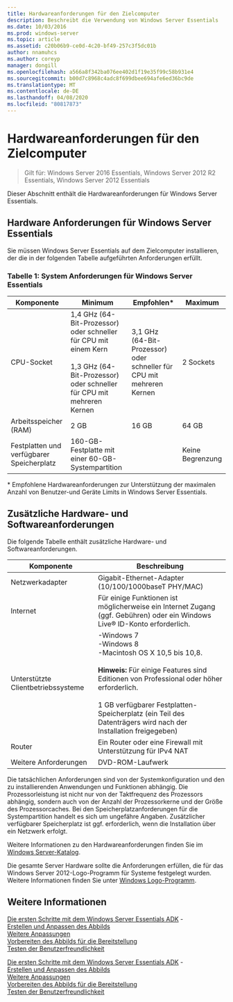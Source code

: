 ```yaml
---
title: Hardwareanforderungen für den Zielcomputer
description: Beschreibt die Verwendung von Windows Server Essentials
ms.date: 10/03/2016
ms.prod: windows-server
ms.topic: article
ms.assetid: c20b06b9-ce0d-4c20-bf49-257c3f5dc01b
author: nnamuhcs
ms.author: coreyp
manager: dongill
ms.openlocfilehash: a566a8f342ba076ee402d1f19e35f99c58b931e4
ms.sourcegitcommit: b00d7c8968c4adc8f699dbee694afe6ed36bc9de
ms.translationtype: MT
ms.contentlocale: de-DE
ms.lasthandoff: 04/08/2020
ms.locfileid: "80817873"
---
```

# <a name="hardware-requirements-for-the-target-computer"></a>Hardwareanforderungen für den Zielcomputer

>Gilt für: Windows Server 2016 Essentials, Windows Server 2012 R2 Essentials, Windows Server 2012 Essentials

Dieser Abschnitt enthält die Hardwareanforderungen für Windows Server Essentials.  
  
## <a name="hardware-requirements-for-windows-server-essentials"></a>Hardware Anforderungen für Windows Server Essentials  
 Sie müssen Windows Server Essentials auf dem Zielcomputer installieren, der die in der folgenden Tabelle aufgeführten Anforderungen erfüllt.  
  
### <a name="table-1--system-requirements-for-windows-server-essentials"></a>Tabelle 1: System Anforderungen für Windows Server Essentials  
  
|Komponente|Minimum|Empfohlen*|Maximum|  
|---------------|-------------|-------------------|-------------|  
|CPU-Socket|1,4 GHz (64-Bit-Prozessor) oder schneller für CPU mit einem Kern<br /><br /> 1,3 GHz (64-Bit-Prozessor) oder schneller für CPU mit mehreren Kernen|3,1 GHz (64-Bit-Prozessor) oder schneller für CPU mit mehreren Kernen|2 Sockets|  
|Arbeitsspeicher (RAM)|2 GB|16 GB|64 GB|  
|Festplatten und verfügbarer Speicherplatz|160-GB-Festplatte mit einer 60-GB-Systempartition||Keine Begrenzung|  
  
 \* Empfohlene Hardwareanforderungen zur Unterstützung der maximalen Anzahl von Benutzer-und Geräte Limits in Windows Server Essentials.  
  
## <a name="additional-hardware-and-software-requirements"></a>Zusätzliche Hardware- und Softwareanforderungen  
 Die folgende Tabelle enthält zusätzliche Hardware- und Softwareanforderungen.  
  
|Komponente|Beschreibung|  
|---------------|-----------------|  
|Netzwerkadapter|Gigabit-Ethernet-Adapter (10/100/1000baseT PHY/MAC)|  
|Internet|Für einige Funktionen ist möglicherweise ein Internet Zugang (ggf. Gebühren) oder ein Windows Live&reg; ID-Konto erforderlich.|  
|Unterstützte Clientbetriebssysteme|-Windows 7<br />-Windows 8<br />-Macintosh OS X 10,5 bis 10,8.<br /><br /> **Hinweis:** Für einige Features sind Editionen von Professional oder höher erforderlich.<br /><br /> 1 GB verfügbarer Festplatten-Speicherplatz (ein Teil des Datenträgers wird nach der Installation freigegeben)|  
|Router|Ein Router oder eine Firewall mit Unterstützung für IPv4 NAT|  
|Weitere Anforderungen|DVD-ROM-Laufwerk|  
  
 Die tatsächlichen Anforderungen sind von der Systemkonfiguration und den zu installierenden Anwendungen und Funktionen abhängig. Die Prozessorleistung ist nicht nur von der Taktfrequenz des Prozessors abhängig, sondern auch von der Anzahl der Prozessorkerne und der Größe des Prozessorcaches. Bei den Speicherplatzanforderungen für die Systempartition handelt es sich um ungefähre Angaben. Zusätzlicher verfügbarer Speicherplatz ist ggf. erforderlich, wenn die Installation über ein Netzwerk erfolgt.  
  
 Weitere Informationen zu den Hardwareanforderungen finden Sie im [Windows Server-Katalog](https://www.windowsservercatalog.com).  
  
 Die gesamte Server Hardware sollte die Anforderungen erfüllen, die für das Windows Server 2012-Logo-Programm für Systeme festgelegt wurden. Weitere Informationen finden Sie unter [Windows Logo-Programm](https://www.microsoft.com/whdc/winlogo/hwrequirements.mspx).  
  
## <a name="see-also"></a>Weitere Informationen  

 [Die ersten Schritte mit dem Windows Server Essentials ADK](Getting-Started-with-the-Windows-Server-Essentials-ADK.md) -   
 [Erstellen und Anpassen des Abbilds](Creating-and-Customizing-the-Image.md)   
 [Weitere Anpassungen](Additional-Customizations.md)   
 [Vorbereiten des Abbilds für die Bereitstellung](Preparing-the-Image-for-Deployment.md)   
 [Testen der Benutzerfreundlichkeit](Testing-the-Customer-Experience.md)

 [Die ersten Schritte mit dem Windows Server Essentials ADK](../install/Getting-Started-with-the-Windows-Server-Essentials-ADK.md) -   
 [Erstellen und Anpassen des Abbilds](../install/Creating-and-Customizing-the-Image.md)   
 [Weitere Anpassungen](../install/Additional-Customizations.md)   
 [Vorbereiten des Abbilds für die Bereitstellung](../install/Preparing-the-Image-for-Deployment.md)   
 [Testen der Benutzerfreundlichkeit](../install/Testing-the-Customer-Experience.md)


